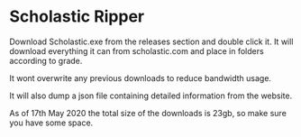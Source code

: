 # Scholastic Ripper
Download Scholastic.exe from the releases section and double click it. 
It will download everything it can from scholastic.com and place in folders according to grade.  

It wont overwrite any previous downloads to reduce bandwidth usage.

It will also dump a json file containing detailed information from the website. 

As of 17th May 2020 the total size of the downloads is 23gb, so make sure you have some space.
